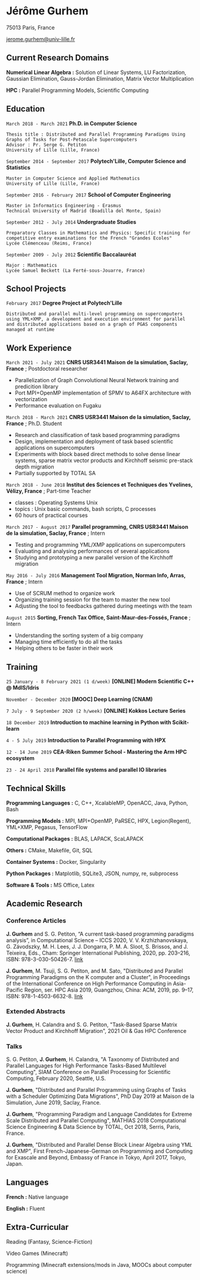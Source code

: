 # Jérôme Gurhem

75013 Paris, France

jerome.gurhem@univ-lille.fr


<div id="doublecolumn">

## Current Research Domains

__Numerical Linear Algebra :__ Solution of Linear Systems, LU Factorization, Gaussian Elimination, Gauss-Jordan Elimination, Matrix Vector Multiplication

__HPC :__ Parallel Programming Models, Scientific Computing

## Education

`March 2018 - March 2021`
__Ph.D. in Computer Science__
```
Thesis title : Distributed and Parallel Programming Paradigms Using Graphs of Tasks for Post-Petascale Supercomputers
Advisor : Pr. Serge G. Petiton
University of Lille (Lille, France)
```

`September 2014 - September 2017`
__Polytech'Lille, Computer Science and Statistics__
```
Master in Computer Science and Applied Mathematics
University of Lille (Lille, France)
```

`September 2016 - February 2017`
__School of Computer Engineering__
```
Master in Informatics Engineering - Erasmus
Technical University of Madrid (Boadilla del Monte, Spain)
```

`September 2012 - July 2014`
__Undergraduate Studies__
```
Preparatory Classes in Mathematics and Physics: Specific training for competitive entry examinations for the French "Grandes Ecoles"
Lycée Clémenceau (Reims, France)
```

`September 2009 - July 2012`
__Scientific Baccalauréat__
```
Major : Mathematics
Lycée Samuel Beckett (La Ferté-sous-Jouarre, France)
```

## School Projects

`February 2017`
__Degree Project at Polytech'Lille__
```
Distributed and parallel multi-level programming on supercomputers using YML+XMP, a development and execution environment for parallel and distributed applications based on a graph of PGAS components managed at runtime
```

## Work Experience

`March 2021 - July 2021`
__CNRS USR3441 Maison de la simulation, Saclay, France__
;
Postdoctoral researcher
- Parallelization of Graph Convolutional Neural Network training and predicition library
- Port MPI+OpenMP implementation of SPMV to A64FX architecture with vectorization
- Performance evaluation on Fugaku

`March 2018 - March 2021`
__CNRS USR3441 Maison de la simulation, Saclay, France__
;
Ph.D. Student
- Research and classification of task based programming paradigms
- Design, implementation and deployment of task based scientific applications on supercomputers
- Experiments with block based direct methods to solve dense linear systems, sparse matrix vector products and Kirchhoff seismic pre-stack depth migration
- Partially supported by TOTAL SA

`March 2018 - June 2018`
__Institut des Sciences et Techniques des Yvelines, Vélizy, France__
;
Part-time Teacher
- classes : Operating Systems Unix
- topics : Unix basic commands, bash scripts, C processes
- 60 hours of practical courses

`March 2017 - August 2017`
__Parallel programming, CNRS USR3441 Maison de la simulation, Saclay, France__
;
Intern
- Testing and programming YML/XMP applications on supercomputers
- Evaluating and analysing performances of several applications
- Studying and prototyping a new parallel version of the Kirchhoff migration


`May 2016 - July 2016`
__Management Tool Migration, Norman Info, Arras, France__
;
Intern
- Use of SCRUM method to organize work
- Organizing training session for the team to master the new tool
- Adjusting the tool to feedbacks gathered during meetings with the team

`August 2015`
__Sorting, French Tax Office, Saint-Maur-des-Fossés, France__
;
Intern
- Understanding the sorting system of a big company
- Managing time efficiently to do all the tasks
- Helping others to be faster in their work

## Training
`25 January - 8 February 2021 (1 d/week)`
__[ONLINE] Modern Scientific C++ @ MdlS/Idris__

`November - December 2020`
__[MOOC] Deep Learning (CNAM)__

`7 July - 9 September 2020 (2 h/week)`
__[ONLINE] Kokkos Lecture Series__

`18 December 2019`
__Introduction to machine learning in Python with Scikit-learn__

`4 - 5 July 2019`
__Introduction to Parallel Programming with HPX__

`12 - 14 June 2019`
__CEA-Riken Summer School - Mastering the Arm HPC ecosystem__

`23 - 24 April 2018`
__Parallel file systems and parallel IO libraries__

## Technical Skills

__Programming Languages :__ C, C++, XcalableMP, OpenACC, Java, Python, Bash

__Programming Models :__ MPI, MPI+OpenMP, PaRSEC, HPX, Legion(Regent), YML+XMP, Pegasus, TensorFlow

__Computational Packages :__ BLAS, LAPACK, ScaLAPACK

__Others :__ CMake, Makefile, Git, SQL

__Container Systems :__ Docker, Singularity

__Python Packages :__ Matplotlib, SQLite3, JSON, numpy, re, subprocess

__Software & Tools :__ MS Office, Latex

## Academic Research

### Conference Articles
__J. Gurhem__ and S. G. Petiton, “A current task-based programming paradigms analysis”, in Computational Science – ICCS 2020, V. V. Krzhizhanovskaya, G. Závodszky, M. H. Lees, J. J. Dongarra, P. M. A. Sloot, S. Brissos, and J. Teixeira, Eds., Cham: Springer International Publishing, 2020, pp. 203–216, ISBN: 978-3-030-50426-7. [link](https://doi.org/10.1007/978-3-030-50426-7_16)

__J. Gurhem__, M. Tsuji, S. G. Petiton, and M. Sato, "Distributed and Parallel Programming Paradigms on the K computer and a Cluster", in Proceedings of the International Conference on High Performance Computing in Asia-Pacific Region, ser. HPC Asia 2019, Guangzhou, China: ACM, 2019, pp. 9–17, ISBN: 978-1-4503-6632-8. [link](https://dl.acm.org/citation.cfm?id=3293330)

### Extended Abstracts
__J. Gurhem__, H. Calandra and S. G. Petiton, "Task-Based Sparse Matrix Vector Product and Kirchhoff Migration", 2021 Oil & Gas HPC Conference

### Talks
S. G. Petiton, __J. Gurhem__, H. Calandra, "A Taxonomy of Distributed and Parallel Languages for High Performance Tasks-Based Multilevel Computing", SIAM Conference on Parallel Processing for Scientific Computing, February 2020, Seattle, U.S.

__J. Gurhem__, "Distributed and Parallel Programming using Graphs of Tasks with a Scheduler Optimizing Data Migrations", PhD Day 2019 at Maison de la Simulation, June 2019, Saclay, France.

__J. Gurhem__, "Programming Paradigm and Language Candidates for Extreme Scale Distributed and Parallel Computing", MATHIAS 2018 Computational Science Engineering & Data Science by
TOTAL, Oct 2018, Serris, Paris, France.

__J. Gurhem__, "Distributed and Parallel Dense Block Linear Algebra using YML and XMP", First French-Japanese-German on Programming and Computing for Exascale and Beyond, Embassy of France in Tokyo, April 2017, Tokyo, Japan.

## Languages
__French :__ Native language

__English :__ Fluent

## Extra-Curricular
Reading (Fantasy, Science-Fiction)

Video Games (Minecraft)

Programming (Minecraft extensions/mods in Java, MOOCs about computer science)

</div>

